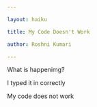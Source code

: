 ```yaml
---

layout: haiku

title: My Code Doesn't Work

author: Roshni Kumari

---
```




What is happenimg?

I typed it in correctly

My code does not work